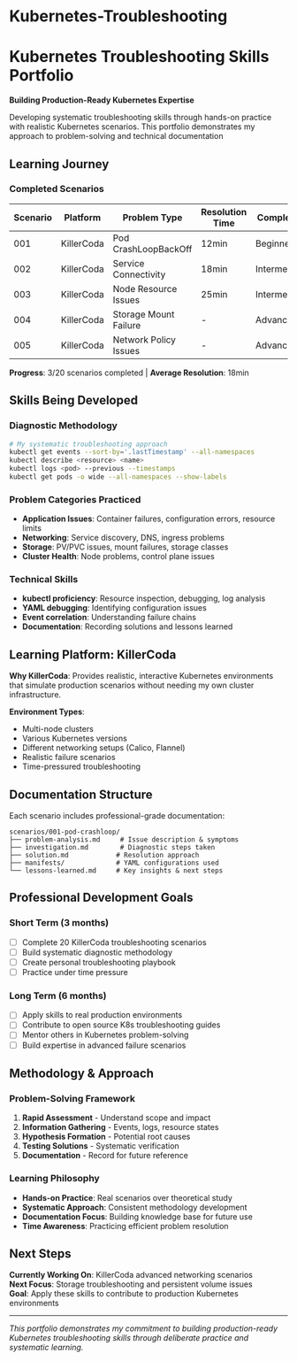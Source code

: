 # Kubernetes-Troubleshooting

# Kubernetes Troubleshooting Skills Portfolio

**Building Production-Ready Kubernetes Expertise**

Developing systematic troubleshooting skills through hands-on practice with realistic Kubernetes scenarios. This portfolio demonstrates my approach to problem-solving and technical documentation

## Learning Journey

### Completed Scenarios

| Scenario | Platform | Problem Type | Resolution Time | Complexity |
|----------|----------|-------------|----------------|------------|
| 001 | KillerCoda | Pod CrashLoopBackOff | 12min | Beginner |
| 002 | KillerCoda | Service Connectivity | 18min | Intermediate |
| 003 | KillerCoda | Node Resource Issues | 25min | Intermediate |
| 004 | KillerCoda | Storage Mount Failure | - | Advanced |
| 005 | KillerCoda | Network Policy Issues | - | Advanced |

**Progress**: 3/20 scenarios completed | **Average Resolution**: 18min

## Skills Being Developed

### Diagnostic Methodology
```bash
# My systematic troubleshooting approach
kubectl get events --sort-by='.lastTimestamp' --all-namespaces
kubectl describe <resource> <name>
kubectl logs <pod> --previous --timestamps
kubectl get pods -o wide --all-namespaces --show-labels
```

### Problem Categories Practiced
- **Application Issues**: Container failures, configuration errors, resource limits
- **Networking**: Service discovery, DNS, ingress problems
- **Storage**: PV/PVC issues, mount failures, storage classes
- **Cluster Health**: Node problems, control plane issues

### Technical Skills
- **kubectl proficiency**: Resource inspection, debugging, log analysis
- **YAML debugging**: Identifying configuration issues
- **Event correlation**: Understanding failure chains
- **Documentation**: Recording solutions and lessons learned

## Learning Platform: KillerCoda

**Why KillerCoda**: Provides realistic, interactive Kubernetes environments that simulate production scenarios without needing my own cluster infrastructure.

**Environment Types**:
- Multi-node clusters
- Various Kubernetes versions
- Different networking setups (Calico, Flannel)
- Realistic failure scenarios
- Time-pressured troubleshooting

## Documentation Structure

Each scenario includes professional-grade documentation:
```
scenarios/001-pod-crashloop/
├── problem-analysis.md     # Issue description & symptoms
├── investigation.md        # Diagnostic steps taken
├── solution.md            # Resolution approach
├── manifests/             # YAML configurations used
└── lessons-learned.md     # Key insights & next steps
```

## Professional Development Goals

### Short Term (3 months)
- [ ] Complete 20 KillerCoda troubleshooting scenarios
- [ ] Build systematic diagnostic methodology
- [ ] Create personal troubleshooting playbook
- [ ] Practice under time pressure

### Long Term (6 months)
- [ ] Apply skills to real production environments
- [ ] Contribute to open source K8s troubleshooting guides
- [ ] Mentor others in Kubernetes problem-solving
- [ ] Build expertise in advanced failure scenarios

## Methodology & Approach

### Problem-Solving Framework
1. **Rapid Assessment** - Understand scope and impact
2. **Information Gathering** - Events, logs, resource states
3. **Hypothesis Formation** - Potential root causes
4. **Testing Solutions** - Systematic verification
5. **Documentation** - Record for future reference

### Learning Philosophy
- **Hands-on Practice**: Real scenarios over theoretical study
- **Systematic Approach**: Consistent methodology development
- **Documentation Focus**: Building knowledge base for future use
- **Time Awareness**: Practicing efficient problem resolution

## Next Steps

**Currently Working On**: KillerCoda advanced networking scenarios  
**Next Focus**: Storage troubleshooting and persistent volume issues  
**Goal**: Apply these skills to contribute to production Kubernetes environments

---

*This portfolio demonstrates my commitment to building production-ready Kubernetes troubleshooting skills through deliberate practice and systematic learning.*
